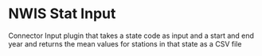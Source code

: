# NWIS Stat Input
Connector Input plugin that takes a state code as input and a start and end year and returns the 
mean values for stations in that state as a CSV file
